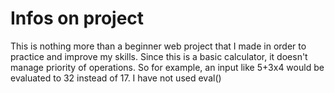 # Infos on project
This is nothing more than a beginner web project that I made in order to practice and improve my skills. Since this is a basic calculator, it doesn't manage priority of operations. So for example, an input like 5+3x4 would be evaluated to 32 instead of 17. I have not used eval()
